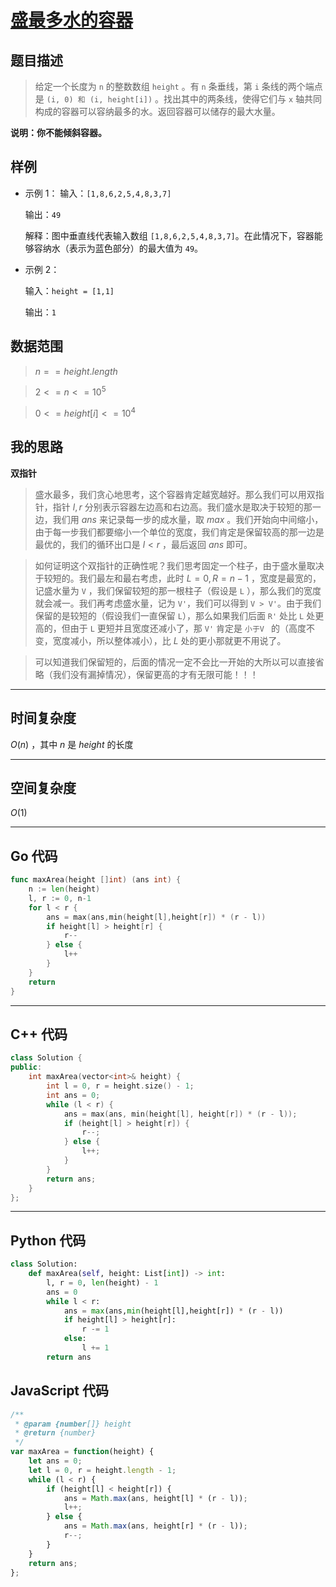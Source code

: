 # [盛最多水的容器](https://leetcode.cn/problems/container-with-most-water/description/?envType=study-plan-v2&envId=top-100-liked)
## 题目描述 

> 给定一个长度为 `n` 的整数数组 `height` 。有 `n` 条垂线，第 `i` 条线的两个端点是 `(i, 0) 和 (i, height[i])` 。找出其中的两条线，使得它们与 `x` 轴共同构成的容器可以容纳最多的水。返回容器可以储存的最大水量。

**说明：你不能倾斜容器。**


## 样例

- 示例 $1$：
    输入：`[1,8,6,2,5,4,8,3,7]`

    输出：`49 `

    解释：图中垂直线代表输入数组 `[1,8,6,2,5,4,8,3,7]`。在此情况下，容器能够容纳水（表示为蓝色部分）的最大值为 `49`。

- 示例 $2$：

    输入：`height = [1,1]`

    输出：`1`




## 数据范围

> $n == height.length$

> $2 <= n <= 10^5$

> $0 <= height[i] <= 10^4$


## 我的思路

**双指针**

> 盛水最多，我们贪心地思考，这个容器肯定越宽越好。那么我们可以用双指针，指针 $l, r$ 分别表示容器左边高和右边高。我们盛水是取决于较短的那一边，我们用 $ans$ 来记录每一步的成水量，取 $max$ 。我们开始向中间缩小，由于每一步我们都要缩小一个单位的宽度，我们肯定是保留较高的那一边是最优的，我们的循环出口是 $l < r$ ，最后返回 $ans$ 即可。

> 如何证明这个双指针的正确性呢？我们思考固定一个柱子，由于盛水量取决于较短的。我们最左和最右考虑，此时 $L = 0, R = n - 1$ ，宽度是最宽的，记盛水量为 `V` ，我们保留较短的那一根柱子（假设是 `L` ），那么我们的宽度就会减一。我们再考虑盛水量，记为 `V'`，我们可以得到 `V > V'`。由于我们保留的是较短的（假设我们一直保留 `L`），那么如果我们后面 `R'` 处比 `L` 处更高的，但由于 `L` 更短并且宽度还减小了，那 `V'` 肯定是 `小于V ` 的（高度不变，宽度减小，所以整体减小），比 $L$ 处的更小那就更不用说了。

> 可以知道我们保留短的，后面的情况一定不会比一开始的大所以可以直接省略（我们没有漏掉情况），保留更高的才有无限可能！！！



---

## 时间复杂度

$O(n)$ ，其中 $n$ 是 $height$ 的长度

---

## 空间复杂度

$O(1)$ 

---

## Go 代码

```Go
func maxArea(height []int) (ans int) {
    n := len(height)
    l, r := 0, n-1
    for l < r {
        ans = max(ans,min(height[l],height[r]) * (r - l))
        if height[l] > height[r] {
            r--
        } else {
            l++
        }
    }
    return
}
```
---

## C++ 代码

```C++
class Solution {
public:
    int maxArea(vector<int>& height) {
        int l = 0, r = height.size() - 1;
        int ans = 0;
        while (l < r) {
            ans = max(ans, min(height[l], height[r]) * (r - l));
            if (height[l] > height[r]) {
                r--;
            } else {
                l++;
            }
        }
        return ans;
    }
};
```
---
## Python 代码

```Python
class Solution:
    def maxArea(self, height: List[int]) -> int:
        l, r = 0, len(height) - 1
        ans = 0
        while l < r:
            ans = max(ans,min(height[l],height[r]) * (r - l))
            if height[l] > height[r]:
                r -= 1
            else:
                l += 1
        return ans
```



## JavaScript 代码

```JavaScript
/**
 * @param {number[]} height
 * @return {number}
 */
var maxArea = function(height) {
    let ans = 0;
    let l = 0, r = height.length - 1;
    while (l < r) {
        if (height[l] < height[r]) {
            ans = Math.max(ans, height[l] * (r - l));
            l++;
        } else {
            ans = Math.max(ans, height[r] * (r - l));
            r--;
        }
    }
    return ans;
};
```
